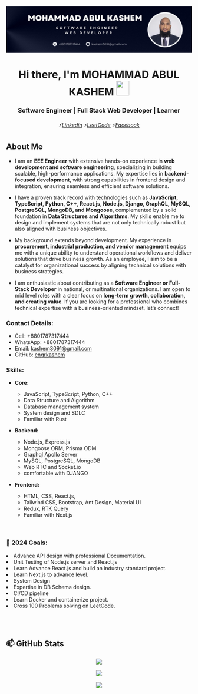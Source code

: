 ![Kashem](abul_kashem.jpg)

<h1 align="center">Hi there, I'm MOHAMMAD ABUL KASHEM <img src="https://media.giphy.com/media/hvRJCLFzcasrR4ia7z/giphy.gif" width="35px" height="40px" ></h1>
<h3 align="center">Software Engineer | Full Stack Web Developer | Learner</h3>
<h6 align="center">

⚡[Linkedin](https://www.linkedin.com/in/mohammad-abul-kashem/)
⚡[LeetCode](https://leetcode.com/engrkashem/)
⚡[Facebook](https://www.facebook.com/ksmbd)

</h6>

## About Me

- I am an **EEE Engineer** with extensive hands-on experience in **web development and software engineering**, specializing in building scalable, high-performance applications. My expertise lies in **backend-focused development**, with strong capabilities in frontend design and integration, ensuring seamless and efficient software solutions.

- I have a proven track record with technologies such as **JavaScript, TypeScript, Python, C++, React.js, Node.js, Django, GraphQL, MySQL, PostgreSQL, MongoDB, and Mongoose**, complemented by a solid foundation in **Data Structures and Algorithms**. My skills enable me to design and implement systems that are not only technically robust but also aligned with business objectives.

- My background extends beyond development. My experience in **procurement, industrial production, and vendor management** equips me with a unique ability to understand operational workflows and deliver solutions that drive business growth. As an employee, I aim to be a catalyst for organizational success by aligning technical solutions with business strategies.

- I am enthusiastic about contributing as a **Software Engineer or Full-Stack Developer** in national, or multinational organizations. I am open to mid level roles with a clear focus on **long-term growth, collaboration, and creating value**. If you are looking for a professional who combines technical expertise with a business-oriented mindset, let’s connect!

### Contact Details:

- Cell: +8801787317444
- WhatsApp: +8801787317444
- Email: kashem3091@gmail.com
- GitHub: [engrkashem](https://github.com/engrkashem)

### Skills:

- **Core:**

  - JavaScript, TypeScript, Python, C++
  - Data Structure and Algorithm
  - Database management system
  - System design and SDLC
  - Familiar with Rust

- **Backend:**

  - Node.js, Express.js
  - Mongoose ORM, Prisma ODM
  - Graphql Apollo Server
  - MySQL, PostgreSQL, MongoDB
  - Web RTC and Socket.io
  - comfortable with DJANGO

- **Frontend:**

  - HTML, CSS, React.js,
  - Tailwind CSS, Bootstrap, Ant Design, Material UI
  - Redux, RTK Query
  - Familiar with Next.js

  <br/>
  <br/>

### 🥅 2024 Goals:

<li>Advance API design with professional Documentation.</li>
<li>Unit Testing of Node.js server and React.js</li>
<li>Learn Advance React.js and build an industry standard project.</li>
<li>Learn Next.js to advance level.</li>
<li>System Design</li>
<li>Expertise in DB Schema design.</li>
<li>CI/CD pipeline</li>
<li>Learn Docker and containerize project.</li>
<li>Cross 100 Problems solving on LeetCode.</li>

<br/>
<br/>
<br/>

## 📫 GitHub Stats

<p align="center">
  <img align="center" src="https://github-readme-stats.vercel.app/api?username=engrkashem&theme=radical&hide_border=false&include_all_commits=false&count_private=false"/>
</p>
<p align="center">
  <img align="center" src="https://github-readme-streak-stats.herokuapp.com/?user=engrkashem&theme=dark&hide_border=true"/>
</p>

<p align="center">
  <img align="center" src="https://github-readme-stats.vercel.app/api/top-langs/?username=engrkashem&theme=default&hide_border=false&include_all_commits=true&count_private=false&layout=compact"/>
</p>

<!--
**engrkashem/engrkashem** is a ✨ _special_ ✨ repository because its `README.md` (this file) appears on your GitHub profile.

Here are some ideas to get you started:

- 🔭 I’m currently working on ...
- 🌱 I’m currently learning ...
- 👯 I’m looking to collaborate on ...
- 🤔 I’m looking for help with ...
- 💬 Ask me about ...
- 📫 How to reach me: ...
- 😄 Pronouns: ...
- ⚡ Fun fact: ...
-->
